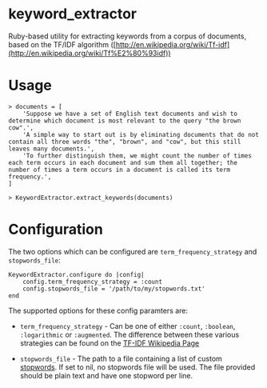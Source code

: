 keyword\_extractor
=================

Ruby-based utility for extracting keywords from a corpus of documents, based on the 
TF/IDF algorithm ([http://en.wikipedia.org/wiki/Tf-idf](http://en.wikipedia.org/wiki/Tf%E2%80%93idf))


Usage
=================
  
	> documents = [
		'Suppose we have a set of English text documents and wish to determine which document is most relevant to the query "the brown cow".',
		'A simple way to start out is by eliminating documents that do not contain all three words "the", "brown", and "cow", but this still leaves many documents.',
		'To further distinguish them, we might count the number of times each term occurs in each document and sum them all together; the number of times a term occurs in a document is called its term frequency.',
	]

	> KeywordExtractor.extract_keywords(documents)


Configuration
=================

The two options which can be configured are `term_frequency_strategy` and `stopwords_file`:

	KeywordExtractor.configure do |config|
		config.term_frequency_strategy = :count
		config.stopwords_file = '/path/to/my/stopwords.txt'
	end

The supported options for these config paramters are:

  * `term_frequency_strategy` - Can be one of either `:count`, `:boolean`, `:logarithmic` or `:augmented`.  The difference between these various strategies can be found on the [TF-IDF Wikipedia Page](http://en.wikipedia.org/wiki/Tf%E2%80%93idf#Mathematical_details)

  * `stopwords_file` - The path to a file containing a list of custom [stopwords](http://en.wikipedia.org/wiki/Stopwords).  If set to nil, no stopwords file will be used.  The file provided should be plain text and have one stopword per line.
